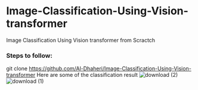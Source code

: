 # Image-Classification-Using-Vision-transformer
Image Classification Using Vision transformer from Scractch

### Steps to follow:

git clone https://github.com/Al-Dhaheri/Image-Classification-Using-Vision-transformer
Here are some of the classification result
![download (2)](https://github.com/user-attachments/assets/1ca33c3c-7f4d-4a98-bf53-5339ce061497)
![download (1)](https://github.com/user-attachments/assets/cbecb1a1-2aeb-42f8-b925-e28c9df6d44d)

